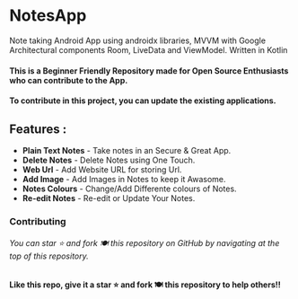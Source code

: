 # NotesApp

Note taking Android App using androidx libraries, MVVM with Google Architectural components Room, LiveData and ViewModel.
Written in Kotlin
 
#### This is a Beginner Friendly Repository made for Open Source Enthusiasts who can contribute to the App. 
#### To contribute in this project, you can update the existing applications.

## Features :

- **Plain Text Notes** - Take notes in an Secure & Great App.
- **Delete Notes** - Delete Notes using One Touch.
- **Web Url** - Add Website URL for storing Url.
- **Add Image** - Add Images in Notes to keep it Awasome.
- **Notes Colours** - Change/Add Differente colours of Notes.
- **Re-edit Notes** - Re-edit or Update Your Notes.

### Contributing
###### You can star ⭐ and fork 🍽️ this repository on GitHub by navigating at the top of this repository.

#### Like this repo, give it a star ⭐ and fork 🍽️ this repository to help others!!
